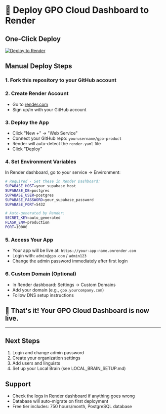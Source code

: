 # 🚀 Deploy GPO Cloud Dashboard to Render

## One-Click Deploy

[![Deploy to Render](https://render.com/images/deploy-to-render-button.svg)](https://render.com/deploy?repo=https://github.com/yourusername/gpo-product)

## Manual Deploy Steps

### 1. **Fork this repository** to your GitHub account

### 2. **Create Render Account**
- Go to [render.com](https://render.com)
- Sign up/in with your GitHub account

### 3. **Deploy the App**
- Click "New +" → "Web Service"
- Connect your GitHub repo: `yourusername/gpo-product`
- Render will auto-detect the `render.yaml` file
- Click "Deploy"

### 4. **Set Environment Variables**
In Render dashboard, go to your service → Environment:

```bash
# Required - Set these in Render Dashboard:
SUPABASE_HOST=your_supabase_host
SUPABASE_DB=postgres
SUPABASE_USER=postgres
SUPABASE_PASSWORD=your_supabase_password
SUPABASE_PORT=5432

# Auto-generated by Render:
SECRET_KEY=auto_generated
FLASK_ENV=production
PORT=10000
```

### 5. **Access Your App**
- Your app will be live at: `https://your-app-name.onrender.com`
- Login with: `admin@gpo.com` / `admin123`
- Change the admin password immediately after first login

### 6. **Custom Domain (Optional)**
- In Render dashboard: Settings → Custom Domains
- Add your domain (e.g., `gpo.yourcompany.com`)
- Follow DNS setup instructions

## 🎉 That's it! Your GPO Cloud Dashboard is now live.

---

## Next Steps
1. Login and change admin password
2. Create your organization settings
3. Add users and linguists
4. Set up your Local Brain (see LOCAL_BRAIN_SETUP.md)

## Support
- Check the logs in Render dashboard if anything goes wrong
- Database will auto-migrate on first deployment
- Free tier includes: 750 hours/month, PostgreSQL database 